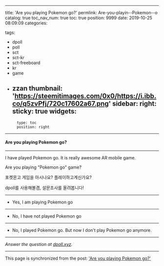 
---
title: 'Are you playing Pokemon go?'
permlink: Are-you-playin--Pokemon--o
catalog: true
toc_nav_num: true
toc: true
position: 9999
date: 2019-10-25 08:09:09
categories:

tags:
- dpoll
- poll
- sct
- sct-kr
- sct-freeboard
- kr
- game
- zzan
thumbnail: 'https://steemitimages.com/0x0/https://i.ibb.co/q5zvPfj/720c17602a67.png'
sidebar:
    right:
        sticky: true
widgets:
    -
        type: toc
        position: right
---


#### Are you playing Pokemon go? 
***
I have played Pokemon go. It is really awesome AR mobile game.

Are you playing "Pokemon go" game?

포켓몬고 게임을 아시나요? 플레이하고계신가요?

dpoll를 사용해볼겸, 설문조사를 올려봅니다!

***
 - Yes, I am playing Pokemon go
***
 - No, I have not played Pokemon go
***
 - No, I played Pokemon go. But now I don't play Pokemon go anymore.
***
*Answer the question at [dpoll.xyz](https://dpoll.xyz/detail/@jacobyu/are-you-playing-pokemon-go/).*

- - -

This page is synchronized from the post: ['Are you playing Pokemon go?'](https://steempeak.com/@jacobyu/are-you-playing-pokemon-go)
